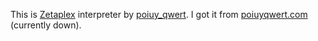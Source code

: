 This is [Zetaplex] interpreter by [poiuy_qwert]. I got it from [poiuyqwert.com] (currently down).

[Zetaplex]: https://esolangs.org/wiki/Zetaplex
[poiuy_qwert]: https://github.com/poiuyqwert
[poiuyqwert.com]: http://poiuyqwert.com/zetaplex/